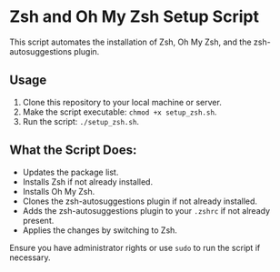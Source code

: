 # Zsh and Oh My Zsh Setup Script

This script automates the installation of Zsh, Oh My Zsh, and the zsh-autosuggestions plugin.

## Usage

1. Clone this repository to your local machine or server.
2. Make the script executable: `chmod +x setup_zsh.sh`.
3. Run the script: `./setup_zsh.sh`.

## What the Script Does:

- Updates the package list.
- Installs Zsh if not already installed.
- Installs Oh My Zsh.
- Clones the zsh-autosuggestions plugin if not already installed.
- Adds the zsh-autosuggestions plugin to your `.zshrc` if not already present.
- Applies the changes by switching to Zsh.

Ensure you have administrator rights or use `sudo` to run the script if necessary.

